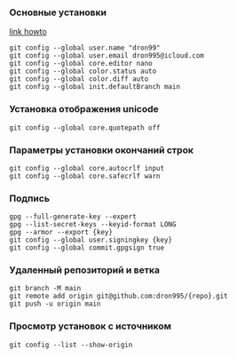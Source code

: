 ### Основные установки 
[link howto](https://githowto.com/ru/setup)
```
git config --global user.name "dron99"
git config --global user.email dron995@icloud.com
git config --global core.editor nano
git config --global color.status auto
git config --global color.diff auto
git config --global init.defaultBranch main
```
### Установка отображения unicode
```
git config --global core.quotepath off
```
### Параметры установки окончаний строк
```
git config --global core.autocrlf input
git config --global core.safecrlf warn
```
### Подпись
```
gpg --full-generate-key --expert
gpg --list-secret-keys --keyid-format LONG
gpg --armor --export {key}
git config --global user.signingkey {key}
git config --global commit.gpgsign true
```
### Удаленный репозиторий и ветка
```
git branch -M main
git remote add origin git@github.com:dron995/{repo}.git
git push -u origin main
```
### Просмотр установок с источником
```
git config --list --show-origin
```
